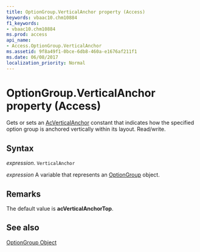 ```yaml
---
title: OptionGroup.VerticalAnchor property (Access)
keywords: vbaac10.chm10884
f1_keywords:
- vbaac10.chm10884
ms.prod: access
api_name:
- Access.OptionGroup.VerticalAnchor
ms.assetid: 9f8a49f1-0bce-6db8-460a-e1676af211f1
ms.date: 06/08/2017
localization_priority: Normal
---
```



# OptionGroup.VerticalAnchor property (Access)

Gets or sets an [AcVerticalAnchor](Access.AcVerticalAnchor.md) constant that indicates how the specified option group is anchored vertically within its layout. Read/write.


## Syntax

_expression_. `VerticalAnchor`

_expression_ A variable that represents an [OptionGroup](Access.OptionGroup.md) object.


## Remarks

The default value is  **acVerticalAnchorTop**.


## See also


[OptionGroup Object](Access.OptionGroup.md)

